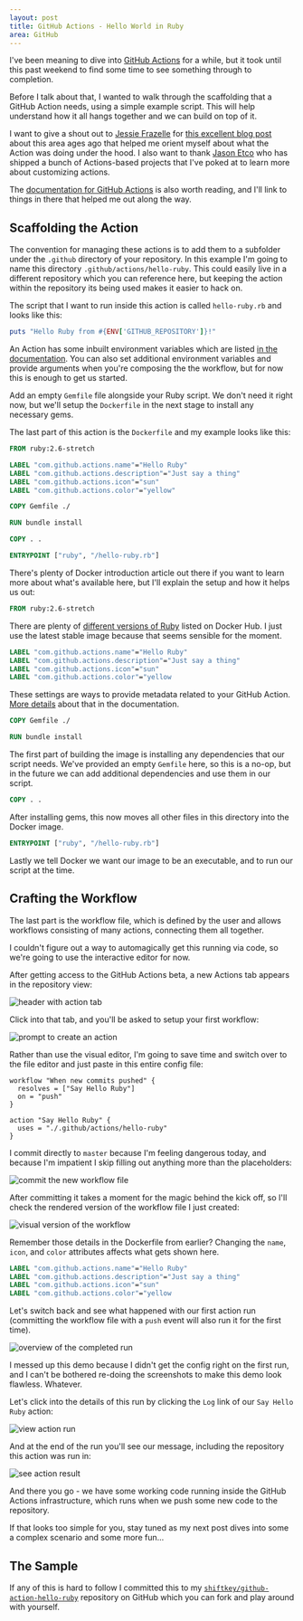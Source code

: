 ```yaml
---
layout: post
title: GitHub Actions - Hello World in Ruby
area: GitHub
---
```


I've been meaning to dive into [GitHub Actions](https://github.com/features/actions) for a while, but it took until this past weekend to find some time to see something through to completion.

Before I talk about that, I wanted to walk through the scaffolding that a GitHub Action needs, using a simple example script. This will help understand how it all hangs together and we can build on top of it.

I want to give a shout out to [Jessie Frazelle](https://twitter.com/jessfraz) for [this excellent blog post](https://blog.jessfraz.com/post/the-life-of-a-github-action/) about this area ages ago that helped me orient myself about what the Action was doing under the hood. I also want to thank [Jason Etco](https://twitter.com/JasonEtco) who has shipped a bunch of Actions-based projects that I've poked at to learn more about customizing actions.

The [documentation for GitHub Actions](https://developer.github.com/actions/) is also worth reading, and I'll link to things in there that helped me out along the way.

## Scaffolding the Action

The convention for managing these actions is to add them to a subfolder under the `.github` directory of your repository. In this example I'm going to name this directory `.github/actions/hello-ruby`. This could easily live in a different repository which you can reference here, but keeping the action within the repository its being used makes it easier to hack on.

The script that I want to run inside this action is called `hello-ruby.rb` and looks like this:

```ruby
puts "Hello Ruby from #{ENV['GITHUB_REPOSITORY']}!"
```

An Action has some inbuilt environment variables which are listed [in the documentation](https://developer.github.com/actions/creating-github-actions/accessing-the-runtime-environment/#environment-variables). You can also set additional environment variables and provide arguments when you're composing the the workflow, but for now this is enough to get us started.

Add an empty `Gemfile` file alongside your Ruby script. We don't need it right now, but we'll setup the `Dockerfile` in the next stage to install any necessary gems.

The last part of this action is the `Dockerfile` and my example looks like this:

```dockerfile
FROM ruby:2.6-stretch

LABEL "com.github.actions.name"="Hello Ruby"
LABEL "com.github.actions.description"="Just say a thing"
LABEL "com.github.actions.icon"="sun"
LABEL "com.github.actions.color"="yellow"

COPY Gemfile ./

RUN bundle install

COPY . .

ENTRYPOINT ["ruby", "/hello-ruby.rb"]
```

There's plenty of Docker introduction article out there if you want to learn more about what's available here, but I'll explain the setup and how it helps us out:

```dockerfile
FROM ruby:2.6-stretch
```

There are plenty of [different versions of Ruby](https://hub.docker.com/_/ruby) listed on Docker Hub. I just use the latest stable image because that seems sensible for the moment.

```dockerfile
LABEL "com.github.actions.name"="Hello Ruby"
LABEL "com.github.actions.description"="Just say a thing"
LABEL "com.github.actions.icon"="sun"
LABEL "com.github.actions.color"="yellow
```

These settings are ways to provide metadata related to your GitHub Action. [More details](https://developer.github.com/actions/creating-github-actions/creating-a-new-action/#hello-world-action-example) about that in the documentation.

```dockerfile
COPY Gemfile ./

RUN bundle install
```

The first part of building the image is installing any dependencies that our script needs. We've provided an empty `Gemfile` here, so this is a no-op, but in the future we can add additional dependencies and use them in our script.

```dockerfile
COPY . .
```

After installing gems, this now moves all other files in this directory into the Docker image.

```dockerfile
ENTRYPOINT ["ruby", "/hello-ruby.rb"]
```

Lastly we tell Docker we want our image to be an executable, and to run our script at the time.

## Crafting the Workflow

The last part is the workflow file, which is defined by the user and allows workflows consisting of many actions, connecting them all together.

I couldn't figure out a way to automagically get this running via code, so we're going to use the interactive editor for now.

After getting access to the GitHub Actions beta, a new Actions tab appears in the repository view:

![header with action tab](/images/github-action-hello-ruby/header-with-action-tab.png)

Click into that tab, and you'll be asked to setup your first workflow:

![prompt to create an action](/images/github-action-hello-ruby/create-the-action.png)

Rather than use the visual editor, I'm going to save time and switch over to the file editor and just paste in this entire config file:

```
workflow "When new commits pushed" {
  resolves = ["Say Hello Ruby"]
  on = "push"
}

action "Say Hello Ruby" {
  uses = "./.github/actions/hello-ruby"
}
```

I commit directly to `master` because I'm feeling dangerous today, and because I'm impatient I skip filling out anything more than the placeholders:

![commit the new workflow file](/images/github-action-hello-ruby/commit-the-action.png)

After committing it takes a moment for the magic behind the kick off, so I'll check the rendered version of the workflow file I just created:

![visual version of the workflow](/images/github-action-hello-ruby/view-the-rendered-blob.png)

Remember those details in the Dockerfile from earlier? Changing the `name`, `icon`, and `color` attributes affects what gets shown here.

```dockerfile
LABEL "com.github.actions.name"="Hello Ruby"
LABEL "com.github.actions.description"="Just say a thing"
LABEL "com.github.actions.icon"="sun"
LABEL "com.github.actions.color"="yellow
```

Let's switch back and see what happened with our first action run (committing the workflow file with a `push` event will also run it for the first time).

![overview of the completed run](/images/github-action-hello-ruby/view-the-completed-run.png)

I messed up this demo because I didn't get the config right on the first run, and I can't be bothered re-doing the screenshots to make this demo look flawless. Whatever.

Let's click into the details of this run by clicking the `Log` link of our `Say Hello Ruby` action:

![view action run](/images/github-action-hello-ruby/view-action-run.png)

And at the end of the run you'll see our message, including the repository this action was run in:

![see action result](/images/github-action-hello-ruby/see-action-result.png)

And there you go - we have some working code running inside the GitHub Actions infrastructure, which runs when we push some new code to the repository.

If that looks too simple for you, stay tuned as my next post dives into some a complex scenario and some more fun...

## The Sample

If any of this is hard to follow I committed this to my [`shiftkey/github-action-hello-ruby`](https://github.com/shiftkey/github-action-hello-ruby) repository on GitHub which you can fork and play around with yourself.
